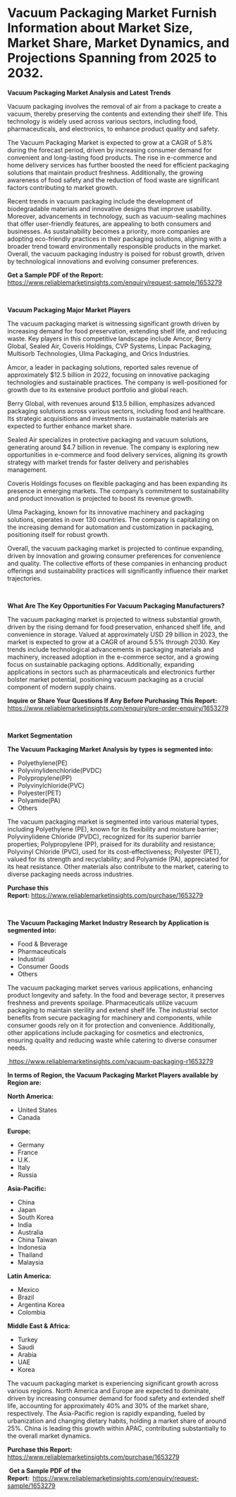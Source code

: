 <p><h1>Vacuum Packaging Market Furnish Information about Market Size, Market Share, Market Dynamics, and Projections Spanning from 2025 to 2032.</h1></p><p><strong>Vacuum Packaging Market Analysis and Latest Trends</strong></p>
<p><p>Vacuum packaging involves the removal of air from a package to create a vacuum, thereby preserving the contents and extending their shelf life. This technology is widely used across various sectors, including food, pharmaceuticals, and electronics, to enhance product quality and safety.</p><p>The Vacuum Packaging Market is expected to grow at a CAGR of 5.8% during the forecast period, driven by increasing consumer demand for convenient and long-lasting food products. The rise in e-commerce and home delivery services has further boosted the need for efficient packaging solutions that maintain product freshness. Additionally, the growing awareness of food safety and the reduction of food waste are significant factors contributing to market growth.</p><p>Recent trends in vacuum packaging include the development of biodegradable materials and innovative designs that improve usability. Moreover, advancements in technology, such as vacuum-sealing machines that offer user-friendly features, are appealing to both consumers and businesses. As sustainability becomes a priority, more companies are adopting eco-friendly practices in their packaging solutions, aligning with a broader trend toward environmentally responsible products in the market. Overall, the vacuum packaging industry is poised for robust growth, driven by technological innovations and evolving consumer preferences.</p></p>
<p><strong>Get a Sample PDF of the Report:&nbsp;</strong> <a href="https://www.reliablemarketinsights.com/enquiry/request-sample/1653279?utm_campaign=2757&utm_medium=2&utm_source=Github&utm_content=ia&utm_term=16042025&utm_id=vacuum-packaging">https://www.reliablemarketinsights.com/enquiry/request-sample/1653279</a></p>
<p>&nbsp;</p>
<p><strong>Vacuum Packaging Major Market Players</strong></p>
<p><p>The vacuum packaging market is witnessing significant growth driven by increasing demand for food preservation, extending shelf life, and reducing waste. Key players in this competitive landscape include Amcor, Berry Global, Sealed Air, Coveris Holdings, CVP Systems, Linpac Packaging, Multisorb Technologies, Ulma Packaging, and Orics Industries.</p><p>Amcor, a leader in packaging solutions, reported sales revenue of approximately $12.5 billion in 2022, focusing on innovative packaging technologies and sustainable practices. The company is well-positioned for growth due to its extensive product portfolio and global reach.</p><p>Berry Global, with revenues around $13.5 billion, emphasizes advanced packaging solutions across various sectors, including food and healthcare. Its strategic acquisitions and investments in sustainable materials are expected to further enhance market share.</p><p>Sealed Air specializes in protective packaging and vacuum solutions, generating around $4.7 billion in revenue. The company is exploring new opportunities in e-commerce and food delivery services, aligning its growth strategy with market trends for faster delivery and perishables management.</p><p>Coveris Holdings focuses on flexible packaging and has been expanding its presence in emerging markets. The company’s commitment to sustainability and product innovation is projected to boost its revenue growth.</p><p>Ulma Packaging, known for its innovative machinery and packaging solutions, operates in over 130 countries. The company is capitalizing on the increasing demand for automation and customization in packaging, positioning itself for robust growth.</p><p>Overall, the vacuum packaging market is projected to continue expanding, driven by innovation and growing consumer preferences for convenience and quality. The collective efforts of these companies in enhancing product offerings and sustainability practices will significantly influence their market trajectories.</p></p>
<p>&nbsp;</p>
<p><strong>What Are The Key Opportunities For Vacuum Packaging Manufacturers?</strong></p>
<p><p>The vacuum packaging market is projected to witness substantial growth, driven by the rising demand for food preservation, enhanced shelf life, and convenience in storage. Valued at approximately USD 29 billion in 2023, the market is expected to grow at a CAGR of around 5.5% through 2030. Key trends include technological advancements in packaging materials and machinery, increased adoption in the e-commerce sector, and a growing focus on sustainable packaging options. Additionally, expanding applications in sectors such as pharmaceuticals and electronics further bolster market potential, positioning vacuum packaging as a crucial component of modern supply chains.</p></p>
<p><strong>Inquire or Share Your Questions If Any Before Purchasing This Report:</strong> <a href="https://www.reliablemarketinsights.com/enquiry/pre-order-enquiry/1653279?utm_campaign=2757&utm_medium=2&utm_source=Github&utm_content=ia&utm_term=16042025&utm_id=vacuum-packaging">https://www.reliablemarketinsights.com/enquiry/pre-order-enquiry/1653279</a></p>
<p>&nbsp;</p>
<p><strong>Market Segmentation</strong></p>
<p><strong>The Vacuum Packaging Market Analysis by types is segmented into:</strong></p>
<p><ul><li>Polyethylene(PE)</li><li>Polyvinylidenchloride(PVDC)</li><li>Polypropylene(PP)</li><li>Polyvinylchloride(PVC)</li><li>Polyester(PET)</li><li>Polyamide(PA)</li><li>Others</li></ul></p>
<p><p>The vacuum packaging market is segmented into various material types, including Polyethylene (PE), known for its flexibility and moisture barrier; Polyvinylidene Chloride (PVDC), recognized for its superior barrier properties; Polypropylene (PP), praised for its durability and resistance; Polyvinyl Chloride (PVC), used for its cost-effectiveness; Polyester (PET), valued for its strength and recyclability; and Polyamide (PA), appreciated for its heat resistance. Other materials also contribute to the market, catering to diverse packaging needs across industries.</p></p>
<p><strong>Purchase this Report:&nbsp;</strong><a href="https://www.reliablemarketinsights.com/purchase/1653279?utm_campaign=2757&utm_medium=2&utm_source=Github&utm_content=ia&utm_term=16042025&utm_id=vacuum-packaging">https://www.reliablemarketinsights.com/purchase/1653279</a></p>
<p>&nbsp;</p>
<p><strong>The Vacuum Packaging Market Industry Research by Application is segmented into:</strong></p>
<p><ul><li>Food & Beverage</li><li>Pharmaceuticals</li><li>Industrial</li><li>Consumer Goods</li><li>Others</li></ul></p>
<p><p>The vacuum packaging market serves various applications, enhancing product longevity and safety. In the food and beverage sector, it preserves freshness and prevents spoilage. Pharmaceuticals utilize vacuum packaging to maintain sterility and extend shelf life. The industrial sector benefits from secure packaging for machinery and components, while consumer goods rely on it for protection and convenience. Additionally, other applications include packaging for cosmetics and electronics, ensuring quality and reducing waste while catering to diverse consumer needs.</p></p>
<p><a href="https://www.reliablemarketinsights.com/vacuum-packaging-r1653279?utm_campaign=2757&utm_medium=2&utm_source=Github&utm_content=ia&utm_term=16042025&utm_id=vacuum-packaging">&nbsp;https://www.reliablemarketinsights.com/vacuum-packaging-r1653279</a></p>
<p><strong>In terms of Region, the Vacuum Packaging Market Players available by Region are:</strong></p>
<p>
    <p> <strong> North America: </strong>
        <ul>
            <li>United States</li>
            <li>Canada</li>
        </ul>
        </p> 
    <p> <strong> Europe: </strong>
        <ul>
            <li>Germany</li>
            <li>France</li>
            <li>U.K.</li>
            <li>Italy</li>
            <li>Russia</li>
        </ul>
        </p> 
    <p> <strong> Asia-Pacific: </strong>
        <ul>
            <li>China</li>
            <li>Japan</li>
            <li>South Korea</li>
            <li>India</li>
            <li>Australia</li>
            <li>China Taiwan</li>
            <li>Indonesia</li>
            <li>Thailand</li>
            <li>Malaysia</li>
        </ul>
        </p> 
    <p> <strong> Latin America: </strong>
        <ul>
            <li>Mexico</li>
            <li>Brazil</li>
            <li>Argentina Korea</li>
            <li>Colombia</li>
        </ul>
        </p> 
    <p> <strong> Middle East & Africa: </strong>
        <ul>
            <li>Turkey</li>
            <li>Saudi</li>
            <li>Arabia</li>
            <li>UAE</li>
            <li>Korea</li>
        </ul>
    </p>
    </p>
<p><p>The vacuum packaging market is experiencing significant growth across various regions. North America and Europe are expected to dominate, driven by increasing consumer demand for food safety and extended shelf life, accounting for approximately 40% and 30% of the market share, respectively. The Asia-Pacific region is rapidly expanding, fueled by urbanization and changing dietary habits, holding a market share of around 25%. China is leading this growth within APAC, contributing substantially to the overall market dynamics.</p></p>
<p><strong>Purchase this Report: </strong><a href="https://www.reliablemarketinsights.com/purchase/1653279?utm_campaign=2757&utm_medium=2&utm_source=Github&utm_content=ia&utm_term=16042025&utm_id=vacuum-packaging">https://www.reliablemarketinsights.com/purchase/1653279</a></p>
<p>&nbsp;<strong>Get a Sample PDF of the Report:&nbsp;&nbsp;</strong><a href="https://www.reliablemarketinsights.com/enquiry/request-sample/1653279?utm_campaign=2757&utm_medium=2&utm_source=Github&utm_content=ia&utm_term=16042025&utm_id=vacuum-packaging">https://www.reliablemarketinsights.com/enquiry/request-sample/1653279</a></p>
<p><strong></strong></p>
<p><p></p><p></p><p></p></p>